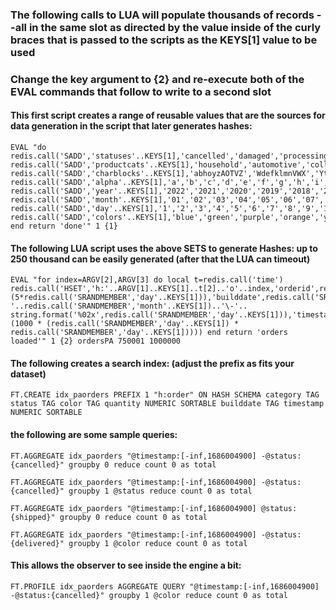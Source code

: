 ### The following calls to LUA will populate thousands of records --all in the same slot as directed by the value inside of the curly braces that is passed to the scripts as the KEYS[1] value to be used  
### Change the key argument to {2} and re-execute both of the EVAL commands that follow to write to a second slot

#### This first script creates a range of reusable values that are the sources for data generation in the script that later generates hashes: 
```
EVAL "do redis.call('SADD','statuses'..KEYS[1],'cancelled','damaged','processing','placed','shipped','delivered') redis.call('SADD','productcats'..KEYS[1],'household','automotive','collectibles','crafts','decor','toys','bags','belts','wallets','hats','jewellry','scarves','sunglasses','lingerie','pants','skirts','cellphones','cameras','food','bath','medicine','vitamins','tools','supplies','furniture','gardening','kitchen','pets','rugs','linens','adult','orthotics','prosthetics','office','football','hunting','snowboarding','swimming','household') redis.call('SADD','charblocks'..KEYS[1],'abhoyzAOTVZ','WdefklmnVWX','YtrDhkiYcnB','LuGfeInUbvF','KlEEugRAAAA','lDDerSkGGFF','mndtRRewAAk','GGfsptrSrrS','EErfdjJvVVa','swqaNgfNMWW') redis.call('SADD','alpha'..KEYS[1],'a','b','c','d','e','f','g','h','i','j','k','l','m','n','o','p','q','r','s','t','u','v','w','x','y','z','A','B','C','D','E','F','G','H','I','J','K','L','M','N','O','P','Q','R','S','T','U','V','W','X','Y','Z') redis.call('SADD','year'..KEYS[1],'2022','2021','2020','2019','2018','2017','2016','2015','2014','2013','2012','2011','2010','2009','2008','2007','2006','2005') redis.call('SADD','month'..KEYS[1],'01','02','03','04','05','06','07','08','09','10','11','12') redis.call('SADD','day'..KEYS[1],'1','2','3','4','5','6','7','8','9','10','11','12','13','14','15','16','17','18','19','20','21','22','23','24','25','26','27','28') redis.call('SADD','colors'..KEYS[1],'blue','green','purple','orange','yellow','red','silver','gold','white','black','grey') end return 'done'" 1 {1}
```
#### The following LUA script uses the above SETS to generate Hashes: up to 250 thousand can be easily generated (after that the LUA can timeout)

```
EVAL "for index=ARGV[2],ARGV[3] do local t=redis.call('time') redis.call('HSET','h:'..ARGV[1]..KEYS[1]..t[2]..'o'..index,'orderid',redis.call('SRANDMEMBER','charblocks'..KEYS[1])..t[2]..'o'..index,'status',redis.call('SRANDMEMBER','statuses'..KEYS[1]),'category',redis.call('SRANDMEMBER','productcats'..KEYS[1]),'color',redis.call('SRANDMEMBER','colors'..KEYS[1])..'_'..redis.call('SRANDMEMBER','alpha'..KEYS[1]),'quantity',(5*redis.call('SRANDMEMBER','day'..KEYS[1])),'builddate',redis.call('SRANDMEMBER','year'..KEYS[1])..'\-'..redis.call('SRANDMEMBER','month'..KEYS[1])..'\-'.. string.format('%02x',redis.call('SRANDMEMBER','day'..KEYS[1])),'timestamp',t[1]-(1000 * (redis.call('SRANDMEMBER','day'..KEYS[1]) * redis.call('SRANDMEMBER','day'..KEYS[1])))) end return 'orders loaded'" 1 {2} ordersPA 750001 1000000
```

#### The following creates a search index: (adjust the prefix as fits your dataset)

```
FT.CREATE idx_paorders PREFIX 1 "h:order" ON HASH SCHEMA category TAG status TAG color TAG quantity NUMERIC SORTABLE builddate TAG timestamp NUMERIC SORTABLE
```
#### the following are some sample queries:

```
FT.AGGREGATE idx_paorders "@timestamp:[-inf,1686004900] -@status:{cancelled}" groupby 0 reduce count 0 as total
```

```
FT.AGGREGATE idx_paorders "@timestamp:[-inf,1686004900] -@status:{cancelled}" groupby 1 @status reduce count 0 as total
```

```
FT.AGGREGATE idx_paorders "@timestamp:[-inf,1686004900] @status:{shipped}" groupby 0 reduce count 0 as total
```

```
FT.AGGREGATE idx_paorders "@timestamp:[-inf,1686004900] -@status:{delivered}" groupby 1 @color reduce count 0 as total
```

#### This allows the observer to see inside the engine a bit:
```
FT.PROFILE idx_paorders AGGREGATE QUERY "@timestamp:[-inf,1686004900] -@status:{cancelled}" groupby 1 @color reduce count 0 as total
```